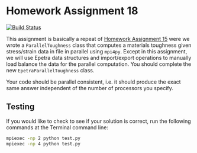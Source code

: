 # Homework Assignment 18

[![Build Status](https://travis-ci.com/PGE383-HPC/assignment18.svg?token=SnMGq692xXXqxzyE6QSj&branch=master)](https://travis-ci.com/PGE383-HPC/assignment18)

This assignment is basically a repeat of [Homework Assignment 15](https://github.com/PGE383-HPC-Students/assignment15) were we wrote a `ParallelToughness` class that computes a materials toughness given stress/strain data in file in parallel using `mpi4py`.  Except in this assignment, we will use Epetra data structures and import/export operations to manually load balance the data for the parallel computation.  You should complete the new `EpetraParallelToughness` class. 

Your code should be parallel consistent, i.e. it should produce the exact same answer independent of the number of processors you specify.

## Testing

If you would like to check to see if your solution is correct, run the following commands at the Terminal command line:

```bash
mpiexec -np 2 python test.py
mpiexec -np 4 python test.py
```

